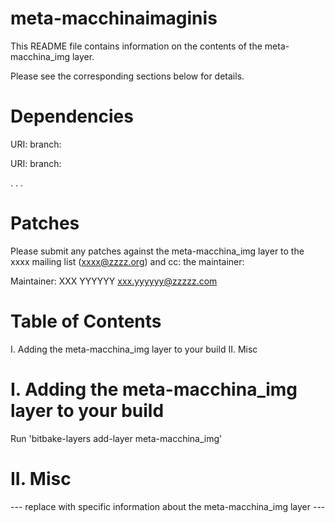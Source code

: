 # meta-macchinaimaginis
This README file contains information on the contents of the meta-macchina_img layer.

Please see the corresponding sections below for details.

Dependencies
============

  URI: <first dependency>
  branch: <branch name>

  URI: <second dependency>
  branch: <branch name>

  .
  .
  .

Patches
=======

Please submit any patches against the meta-macchina_img layer to the xxxx mailing list (xxxx@zzzz.org)
and cc: the maintainer:

Maintainer: XXX YYYYYY <xxx.yyyyyy@zzzzz.com>

Table of Contents
=================

  I. Adding the meta-macchina_img layer to your build
 II. Misc


I. Adding the meta-macchina_img layer to your build
=================================================

Run 'bitbake-layers add-layer meta-macchina_img'

II. Misc
========

--- replace with specific information about the meta-macchina_img layer ---
